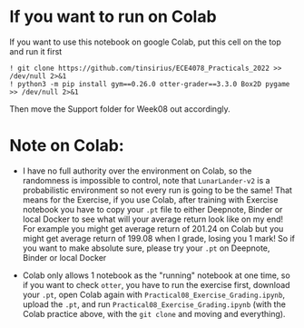 # If you want to run on Colab
If you want to use this notebook on google Colab, put this cell on the top and run it first
```
! git clone https://github.com/tinsirius/ECE4078_Practicals_2022 >> /dev/null 2>&1  
! python3 -m pip install gym==0.26.0 otter-grader==3.3.0 Box2D pygame >> /dev/null 2>&1  
```

Then move the Support folder for Week08 out accordingly. 

# Note on Colab: 

- I have no full authority over the environment on Colab, so the randomness is impossible to control, 
note that `LunarLander-v2` is a probabilistic environment so not every run is going to be the same! That 
means for the Exercise, if you use Colab, after training with Exercise notebook you have to copy your
`.pt` file to either Deepnote, Binder or local Docker to see what will your average return look like 
on my end! For example you might get average return of 201.24 on Colab but you might get average return 
of 199.08 when I grade, losing you 1 mark! So if you want to make absolute sure, please try your `.pt`
on Deepnote, Binder or local Docker

- Colab only allows 1 notebook as the "running" notebook at one time, so if you want to check `otter`, you
have to run the exercise first, download your `.pt`, open Colab again with `Practical08_Exercise_Grading.ipynb`,
upload the `.pt`, and run `Practical08_Exercise_Grading.ipynb` (with the Colab practice above, with the `git clone`
and moving and everything).
